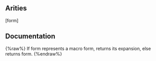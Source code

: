 ## Arities
[form]

## Documentation
{%raw%}
If form represents a macro form, returns its expansion,
  else returns form.
{%endraw%}
